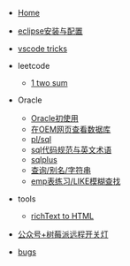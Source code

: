 * [Home](README)
* [eclipse安装与配置](eclipse)
* [vscode tricks](vscode)
* leetcode
    * [1 two sum](/leetcode/001)
* Oracle
    * [Oracle初使用](oracle/initOracle)
    * [在OEM网页查看数据库](oracle/OEM)
    * [pl/sql](oracle/plsql)
    * [sql代码规范与英文术语](oracle/sql-style)
    * [sqlplus](oracle/sqlplus)
    * [查询/别名/字符串](oracle/query)
    * [emp表练习/LIKE模糊查找](oracle/emp)
* tools
    * [richText to HTML](tools/paste.html)

* [公众号+树莓派远程开关灯](rpi-gpio)
* [bugs](bugs.md)